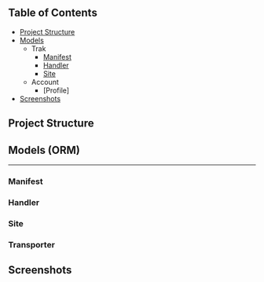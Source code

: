 ## Table of Contents

- [Project Structure](#Project-Structure)
- [Models](#Models-(ORM))
    - Trak
        - [Manifest](#Manifest)
        - [Handler](#handler)
        - [Site](#site)
    - Account
        - [Profile]
- [Screenshots](#Screenshots)

## Project Structure

## Models (ORM)

---

### Manifest

### Handler

### Site

### Transporter

###

## Screenshots
